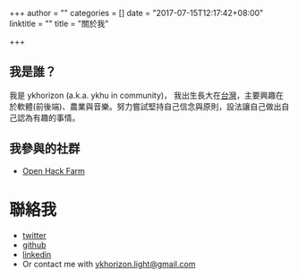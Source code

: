 +++
author = ""
categories = []
date = "2017-07-15T12:17:42+08:00"
linktitle = ""
title = "關於我"

+++

<!-- <img src="/content_img/about/me2.jpg" style="width:45%" >  -->


## 我是誰？
我是 ykhorizon (a.k.a. ykhu in community)，
我出生長大在[台灣](https://en.wikipedia.org/wiki/Taiwan)，主要興趣在於軟體(前後端)、農業與音樂。努力嘗試堅持自己信念與原則，設法讓自己做出自己認為有趣的事情。

## 我參與的社群
- [Open Hack Farm](https://www.facebook.com/groups/OpenHackFarm/?fref=nf )


# 聯絡我

- [twitter](https://twitter.com/ykhorizon)
- [github](https://github.com/ykhorzon)
- [linkedin](https://www.linkedin.com/in/yu-kang-hu-78b95494/)
- Or contact me with ykhorizon.light@gmail.com